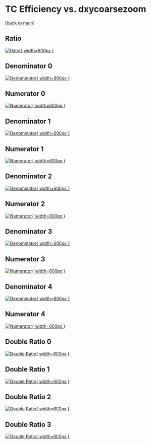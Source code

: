 # TC Efficiency vs. dxycoarsezoom

[[back to main](./)]



## Ratio

[![Ratio](../mtv/var/TC_loweta_11_-1_eff_dxycoarsezoom.png){ width=600px }](../mtv/var/TC_loweta_11_-1_eff_dxycoarsezoom.pdf)

## Denominator 0

[![Denominator](../mtv/den/TC_loweta_11_-1_eff_dxycoarsezoom_den0.png){ width=600px }](../mtv/den/TC_loweta_11_-1_eff_dxycoarsezoom_den0.pdf)

## Numerator 0

[![Numerator](../mtv/num/TC_loweta_11_-1_eff_dxycoarsezoom_num0.png){ width=600px }](../mtv/num/TC_loweta_11_-1_eff_dxycoarsezoom_num0.pdf)

## Denominator 1

[![Denominator](../mtv/den/TC_loweta_11_-1_eff_dxycoarsezoom_den1.png){ width=600px }](../mtv/den/TC_loweta_11_-1_eff_dxycoarsezoom_den1.pdf)

## Numerator 1

[![Numerator](../mtv/num/TC_loweta_11_-1_eff_dxycoarsezoom_num1.png){ width=600px }](../mtv/num/TC_loweta_11_-1_eff_dxycoarsezoom_num1.pdf)

## Denominator 2

[![Denominator](../mtv/den/TC_loweta_11_-1_eff_dxycoarsezoom_den2.png){ width=600px }](../mtv/den/TC_loweta_11_-1_eff_dxycoarsezoom_den2.pdf)

## Numerator 2

[![Numerator](../mtv/num/TC_loweta_11_-1_eff_dxycoarsezoom_num2.png){ width=600px }](../mtv/num/TC_loweta_11_-1_eff_dxycoarsezoom_num2.pdf)

## Denominator 3

[![Denominator](../mtv/den/TC_loweta_11_-1_eff_dxycoarsezoom_den3.png){ width=600px }](../mtv/den/TC_loweta_11_-1_eff_dxycoarsezoom_den3.pdf)

## Numerator 3

[![Numerator](../mtv/num/TC_loweta_11_-1_eff_dxycoarsezoom_num3.png){ width=600px }](../mtv/num/TC_loweta_11_-1_eff_dxycoarsezoom_num3.pdf)

## Denominator 4

[![Denominator](../mtv/den/TC_loweta_11_-1_eff_dxycoarsezoom_den4.png){ width=600px }](../mtv/den/TC_loweta_11_-1_eff_dxycoarsezoom_den4.pdf)

## Numerator 4

[![Numerator](../mtv/num/TC_loweta_11_-1_eff_dxycoarsezoom_num4.png){ width=600px }](../mtv/num/TC_loweta_11_-1_eff_dxycoarsezoom_num4.pdf)

## Double Ratio 0

[![Double Ratio](../mtv/ratio/TC_loweta_11_-1_eff_dxycoarsezoom_ratio0.png){ width=600px }](../mtv/ratio/TC_loweta_11_-1_eff_dxycoarsezoom_ratio0.pdf)

## Double Ratio 1

[![Double Ratio](../mtv/ratio/TC_loweta_11_-1_eff_dxycoarsezoom_ratio1.png){ width=600px }](../mtv/ratio/TC_loweta_11_-1_eff_dxycoarsezoom_ratio1.pdf)

## Double Ratio 2

[![Double Ratio](../mtv/ratio/TC_loweta_11_-1_eff_dxycoarsezoom_ratio2.png){ width=600px }](../mtv/ratio/TC_loweta_11_-1_eff_dxycoarsezoom_ratio2.pdf)

## Double Ratio 3

[![Double Ratio](../mtv/ratio/TC_loweta_11_-1_eff_dxycoarsezoom_ratio3.png){ width=600px }](../mtv/ratio/TC_loweta_11_-1_eff_dxycoarsezoom_ratio3.pdf)

